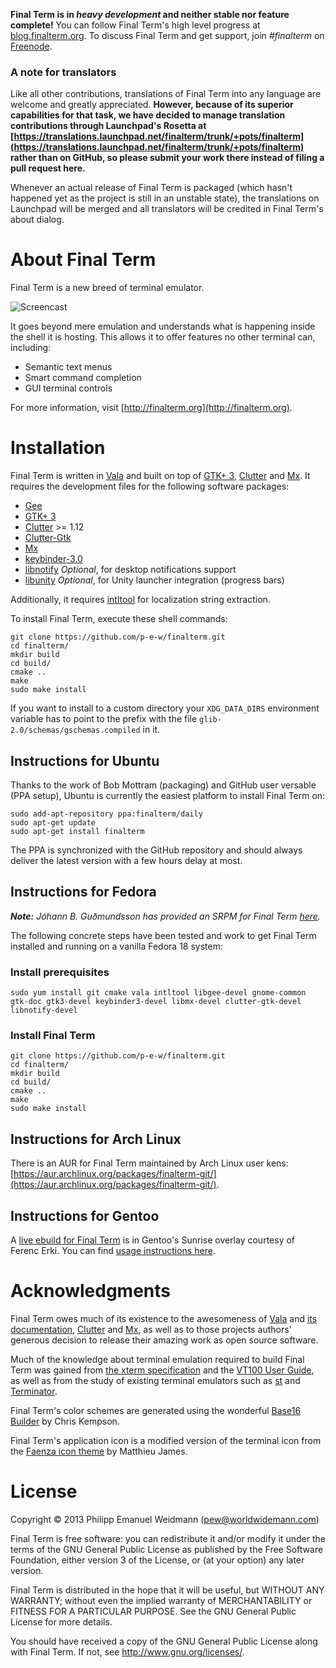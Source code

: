 **Final Term is in *heavy development* and neither stable nor feature complete!** You can follow Final Term's high level progress at [blog.finalterm.org](http://blog.finalterm.org). To discuss Final Term and get support, join *#finalterm* on [Freenode](http://freenode.net).

### A note for translators

Like all other contributions, translations of Final Term into any language are welcome and greatly appreciated. **However, because of its superior capabilities for that task, we have decided to manage translation contributions through Launchpad's Rosetta at [https://translations.launchpad.net/finalterm/trunk/+pots/finalterm](https://translations.launchpad.net/finalterm/trunk/+pots/finalterm) rather than on GitHub, so please submit your work there instead of filing a pull request here.**

Whenever an actual release of Final Term is packaged (which hasn't happened yet as the project is still in an unstable state), the translations on Launchpad will be merged and all translators will be credited in Final Term's about dialog.

# About Final Term

Final Term is a new breed of terminal emulator.

![Screencast](http://finalterm.org/screencast.gif)

It goes beyond mere emulation and understands what is happening inside the shell it is hosting. This allows it to offer features no other terminal can, including:

* Semantic text menus
* Smart command completion
* GUI terminal controls

For more information, visit [http://finalterm.org](http://finalterm.org).

# Installation

Final Term is written in [Vala](https://live.gnome.org/Vala) and built on top of [GTK+ 3](http://www.gtk.org), [Clutter](http://blogs.gnome.org/clutter/) and [Mx](https://github.com/clutter-project/mx). It requires the development files for the following software packages:

* [Gee](https://live.gnome.org/Libgee)
* [GTK+ 3](http://www.gtk.org)
* [Clutter](http://blogs.gnome.org/clutter/) >= 1.12
* [Clutter-Gtk](http://blogs.gnome.org/clutter/)
* [Mx](https://github.com/clutter-project/mx)
* [keybinder-3.0](https://github.com/engla/keybinder/tree/keybinder-3.0)
* [libnotify](https://developer.gnome.org/libnotify/) _Optional_, for desktop notifications support
* [libunity](https://launchpad.net/libunity) _Optional_, for Unity launcher integration (progress bars)

Additionally, it requires [intltool](http://freedesktop.org/wiki/Software/intltool/) for localization string extraction.

To install Final Term, execute these shell commands:

```
git clone https://github.com/p-e-w/finalterm.git
cd finalterm/
mkdir build
cd build/
cmake ..
make
sudo make install
```

If you want to install to a custom directory your `XDG_DATA_DIRS` environment variable has to point to the prefix with the file `glib-2.0/schemas/gschemas.compiled` in it.

## Instructions for Ubuntu

Thanks to the work of Bob Mottram (packaging) and GitHub user versable (PPA setup), Ubuntu is currently the easiest platform to install Final Term on:

```
sudo add-apt-repository ppa:finalterm/daily
sudo apt-get update
sudo apt-get install finalterm
```

The PPA is synchronized with the GitHub repository and should always deliver the latest version with a few hours delay at most.

## Instructions for Fedora

_**Note:** Jóhann B. Guðmundsson has provided an SRPM for Final Term [here](https://docs.google.com/file/d/0B48uS582CBl8eFJScTlzOE4xbVU/edit)._

The following concrete steps have been tested and work to get Final Term installed and running on a vanilla Fedora 18 system:

### Install prerequisites

```
sudo yum install git cmake vala intltool libgee-devel gnome-common gtk-doc gtk3-devel keybinder3-devel libmx-devel clutter-gtk-devel libnotify-devel
```

### Install Final Term

```
git clone https://github.com/p-e-w/finalterm.git
cd finalterm/
mkdir build
cd build/
cmake ..
make
sudo make install
```

## Instructions for Arch Linux

There is an AUR for Final Term maintained by Arch Linux user kens: [https://aur.archlinux.org/packages/finalterm-git/](https://aur.archlinux.org/packages/finalterm-git/).

## Instructions for Gentoo

A [live ebuild for Final Term](http://overlays.gentoo.org/proj/sunrise/browser/x11-terms/finalterm) is in Gentoo's Sunrise overlay courtesy of Ferenc Erki. You can find [usage instructions here](http://overlays.gentoo.org/proj/sunrise).

# Acknowledgments

Final Term owes much of its existence to the awesomeness of [Vala](https://live.gnome.org/Vala) and [its documentation](http://valadoc.org), [Clutter](http://blogs.gnome.org/clutter/) and [Mx](https://github.com/clutter-project/mx), as well as to those projects authors' generous decision to release their amazing work as open source software.

Much of the knowledge about terminal emulation required to build Final Term was gained from [the xterm specification](http://invisible-island.net/xterm/ctlseqs/ctlseqs.html) and the [VT100 User Guide](http://vt100.net/docs/vt100-ug/contents.html), as well as from the study of existing terminal emulators such as [st](http://st.suckless.org) and [Terminator](http://software.jessies.org/terminator/).

Final Term's color schemes are generated using the wonderful [Base16 Builder](https://github.com/chriskempson/base16-builder) by Chris Kempson.

Final Term's application icon is a modified version of the terminal icon from the [Faenza icon theme](http://tiheum.deviantart.com/art/Faenza-Icons-173323228) by Matthieu James.

# License

Copyright © 2013 Philipp Emanuel Weidmann (<pew@worldwidemann.com>)

Final Term is free software: you can redistribute it and/or modify it under the terms of the GNU General Public License as published by the Free Software Foundation, either version 3 of the License, or (at your option) any later version.

Final Term is distributed in the hope that it will be useful, but WITHOUT ANY WARRANTY; without even the implied warranty of MERCHANTABILITY or FITNESS FOR A PARTICULAR PURPOSE.  See the GNU General Public License for more details.

You should have received a copy of the GNU General Public License along with Final Term.  If not, see <http://www.gnu.org/licenses/>.
